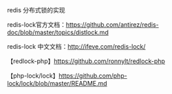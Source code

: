 redis 分布式锁的实现

redis-lock官方文档：https://github.com/antirez/redis-doc/blob/master/topics/distlock.md

redis-lock 中文文档：http://ifeve.com/redis-lock/

【redlock-php】https://github.com/ronnylt/redlock-php

【php-lock/lock】https://github.com/php-lock/lock/blob/master/README.md